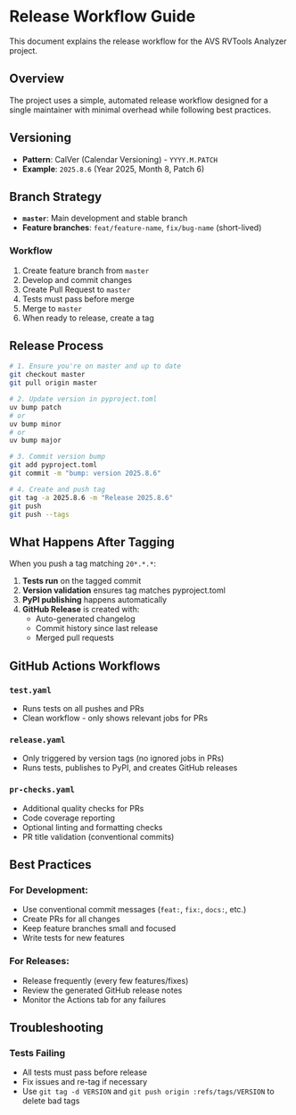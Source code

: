 # Release Workflow Guide

This document explains the release workflow for the AVS RVTools Analyzer project.

## Overview

The project uses a simple, automated release workflow designed for a single maintainer with minimal overhead while following best practices.

## Versioning

- **Pattern**: CalVer (Calendar Versioning) - `YYYY.M.PATCH`
- **Example**: `2025.8.6` (Year 2025, Month 8, Patch 6)

## Branch Strategy

- **`master`**: Main development and stable branch
- **Feature branches**: `feat/feature-name`, `fix/bug-name` (short-lived)

### Workflow
1. Create feature branch from `master`
2. Develop and commit changes
3. Create Pull Request to `master`
4. Tests must pass before merge
5. Merge to `master`
6. When ready to release, create a tag

## Release Process

```bash
# 1. Ensure you're on master and up to date
git checkout master
git pull origin master

# 2. Update version in pyproject.toml
uv bump patch
# or
uv bump minor
# or
uv bump major

# 3. Commit version bump
git add pyproject.toml
git commit -m "bump: version 2025.8.6"

# 4. Create and push tag
git tag -a 2025.8.6 -m "Release 2025.8.6"
git push
git push --tags
```

## What Happens After Tagging

When you push a tag matching `20*.*.*`:

1. **Tests run** on the tagged commit
2. **Version validation** ensures tag matches pyproject.toml
3. **PyPI publishing** happens automatically
4. **GitHub Release** is created with:
   - Auto-generated changelog
   - Commit history since last release
   - Merged pull requests

## GitHub Actions Workflows

### `test.yaml`
- Runs tests on all pushes and PRs
- Clean workflow - only shows relevant jobs for PRs

### `release.yaml`
- Only triggered by version tags (no ignored jobs in PRs)
- Runs tests, publishes to PyPI, and creates GitHub releases

### `pr-checks.yaml`
- Additional quality checks for PRs
- Code coverage reporting
- Optional linting and formatting checks
- PR title validation (conventional commits)

## Best Practices

### For Development:
- Use conventional commit messages (`feat:`, `fix:`, `docs:`, etc.)
- Create PRs for all changes
- Keep feature branches small and focused
- Write tests for new features

### For Releases:
- Release frequently (every few features/fixes)
- Review the generated GitHub release notes
- Monitor the Actions tab for any failures

## Troubleshooting

### Tests Failing
- All tests must pass before release
- Fix issues and re-tag if necessary
- Use `git tag -d VERSION` and `git push origin :refs/tags/VERSION` to delete bad tags